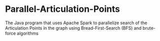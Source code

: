 # Parallel-Articulation-Points
The Java program that uses Apache Spark to parallelize search of the Articulation Points in the graph using Bread-First-Search (BFS) and brute-force algorithms
